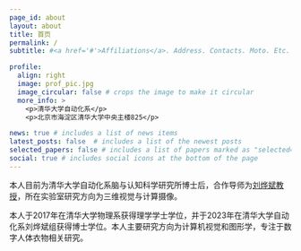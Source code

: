 ```yaml
---
page_id: about
layout: about
title: 首页
permalink: /
subtitle: #<a href='#'>Affiliations</a>. Address. Contacts. Moto. Etc.

profile:
  align: right
  image: prof_pic.jpg
  image_circular: false # crops the image to make it circular
  more_info: >
    <p>清华大学自动化系</p>
    <p>北京市海淀区清华大学中央主楼825</p>

news: true # includes a list of news items
latest_posts: false  # includes a list of the newest posts
selected_papers: false # includes a list of papers marked as "selected={true}"
social: true # includes social icons at the bottom of the page
---
```


本人目前为清华大学自动化系脑与认知科学研究所博士后，合作导师为[刘烨斌教授](http://www.liuyebin.com/)，所在实验室研究方向为三维视觉与计算摄像。

本人于2017年在清华大学物理系获得理学学士学位，并于2023年在清华大学自动化系刘烨斌组获得博士学位。本人主要研究方向为计算机视觉和图形学，专注于数字人体衣物相关研究。